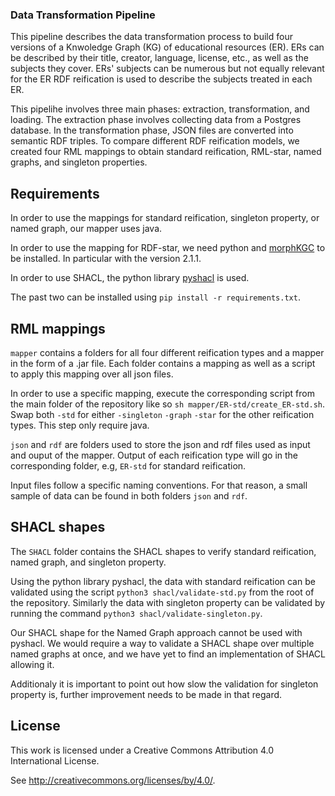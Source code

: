 ### Data Transformation Pipeline 
This pipeline describes the data transformation process to build four versions of a Knwoledge Graph (KG) of educational resources (ER). ERs can be described by their title, creator, language, license, etc., as well as the subjects they cover. ERs' subjects can be numerous but not equally relevant for the ER RDF reification is used to describe the subjects treated in each ER. 

This pipelihe involves three main phases: extraction, transformation, and loading. The extraction phase involves collecting data from a Postgres database. In the transformation phase, JSON files are converted into semantic RDF triples. To compare different RDF reification models, we created four RML mappings to obtain standard reification, RML-star, named graphs, and singleton properties. 


## Requirements
In order to use the mappings for standard reification, singleton property, or named graph, our mapper uses java.

In order to use the mapping for RDF-star, we need python and [morphKGC](https://github.com/morph-kgc/morph-kgc) to be installed. In particular with the version 2.1.1.

In order to use SHACL, the python library [pyshacl](https://github.com/RDFLib/pySHACL) is used.

The past two can be installed using `pip install -r requirements.txt`.

## RML mappings
`mapper` contains a folders for all four different reification types and a mapper in the form of a .jar file. Each folder contains a mapping as well as a script to apply this mapping over all json files.

In order to use a specific mapping, execute the corresponding script from the main folder of the repository like so `sh mapper/ER-std/create_ER-std.sh`.
Swap both `-std` for either `-singleton` `-graph` `-star` for the other reification types.
This step only require java.

`json` and `rdf` are folders used to store the json and rdf files used as input and ouput of the mapper.
Output of each reification type will go in the corresponding folder, e.g, `ER-std` for standard reification.

Input files follow a specific naming conventions. For that reason, a small sample of data can be found in both folders `json` and `rdf`.

## SHACL shapes
The `SHACL` folder contains the SHACL shapes to verify standard reification, named graph, and singleton property.

Using the python library pyshacl, the data with standard reification can be validated using the script `python3 shacl/validate-std.py` from the root of the repository. Similarly the data with singleton property can be validated by running the command `python3 shacl/validate-singleton.py`.

Our SHACL shape for the Named Graph approach cannot be used with pyshacl.
We would require a way to validate a SHACL shape over multiple named graphs at once, and we have yet to find an implementation of SHACL allowing it.

Additionaly it is important to point out how slow the validation for singleton property is, further improvement needs to be made in that regard.


## License
This work is licensed under a
Creative Commons Attribution 4.0 International License.

See <http://creativecommons.org/licenses/by/4.0/>.

